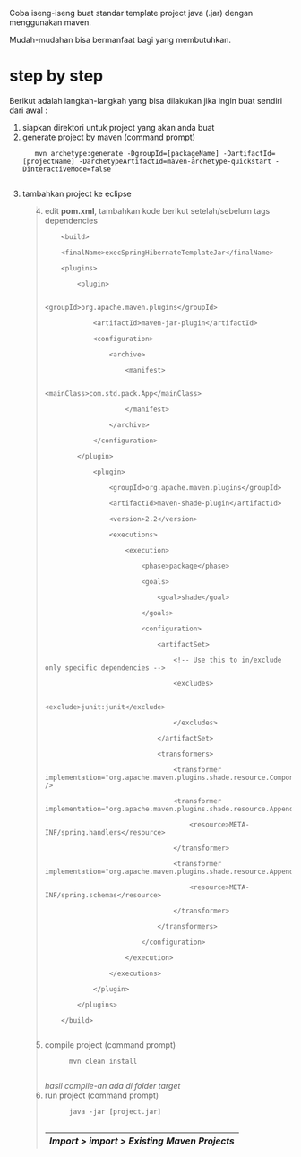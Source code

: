 Coba iseng-iseng buat standar template project java (.jar) dengan menggunakan maven.

Mudah-mudahan bisa bermanfaat bagi yang membutuhkan.<br />


# step by step #

Berikut adalah langkah-langkah yang bisa dilakukan jika ingin buat sendiri dari awal :
<ol>
<li>siapkan direktori untuk project yang akan anda buat</li>
<li>generate project by maven (command prompt)</li>
<pre><code>   mvn archetype:generate -DgroupId=[packageName] -DartifactId=[projectName] -DarchetypeArtifactId=maven-archetype-quickstart -DinteractiveMode=false<br>
</code></pre>
<li>tambahkan project ke eclipse</li>
<blockquote><table><thead><th> <i><b>Import > import > Existing Maven Projects</b></i> </th></thead><tbody>
<li>edit <b>pom.xml</b>, tambahkan kode berikut setelah/sebelum tags dependencies</li>
<pre><code>    &lt;build&gt;<br>
	&lt;finalName&gt;execSpringHibernateTemplateJar&lt;/finalName&gt;<br>
	&lt;plugins&gt;<br>
		&lt;plugin&gt;<br>
	                &lt;groupId&gt;org.apache.maven.plugins&lt;/groupId&gt;<br>
			&lt;artifactId&gt;maven-jar-plugin&lt;/artifactId&gt;<br>
			&lt;configuration&gt;<br>
				&lt;archive&gt;<br>
					&lt;manifest&gt;<br>
						&lt;mainClass&gt;com.std.pack.App&lt;/mainClass&gt;<br>
					&lt;/manifest&gt;<br>
				&lt;/archive&gt;<br>
			&lt;/configuration&gt;<br>
		&lt;/plugin&gt;<br>
			&lt;plugin&gt;<br>
				&lt;groupId&gt;org.apache.maven.plugins&lt;/groupId&gt;<br>
				&lt;artifactId&gt;maven-shade-plugin&lt;/artifactId&gt;<br>
				&lt;version&gt;2.2&lt;/version&gt;<br>
				&lt;executions&gt;<br>
					&lt;execution&gt;<br>
						&lt;phase&gt;package&lt;/phase&gt;<br>
						&lt;goals&gt;<br>
							&lt;goal&gt;shade&lt;/goal&gt;<br>
						&lt;/goals&gt;<br>
						&lt;configuration&gt;<br>
							&lt;artifactSet&gt;<br>
								&lt;!-- Use this to in/exclude only specific dependencies --&gt;<br>
								&lt;excludes&gt;<br>
									&lt;exclude&gt;junit:junit&lt;/exclude&gt;<br>
								&lt;/excludes&gt;<br>
							&lt;/artifactSet&gt;<br>
							&lt;transformers&gt;<br>
								&lt;transformer			implementation="org.apache.maven.plugins.shade.resource.ComponentsXmlResourceTransformer" /&gt;<br>
								&lt;transformer implementation="org.apache.maven.plugins.shade.resource.AppendingTransformer"&gt;<br>
									&lt;resource&gt;META-INF/spring.handlers&lt;/resource&gt;<br>
								&lt;/transformer&gt;<br>
								&lt;transformer implementation="org.apache.maven.plugins.shade.resource.AppendingTransformer"&gt;<br>
									&lt;resource&gt;META-INF/spring.schemas&lt;/resource&gt;<br>
								&lt;/transformer&gt;<br>
							&lt;/transformers&gt;<br>
						&lt;/configuration&gt;<br>
					&lt;/execution&gt;<br>
				&lt;/executions&gt;<br>
			&lt;/plugin&gt;<br>
		&lt;/plugins&gt;<br>
	&lt;/build&gt;<br>
</code></pre>
<li>compile project (command prompt)</li>
<pre><code>      mvn clean install<br>
</code></pre>
<i>hasil compile-an ada di folder target<br></i><li>run project (command prompt)</li>
<pre><code>      java -jar [project.jar]<br>
</code></pre>
</ol>